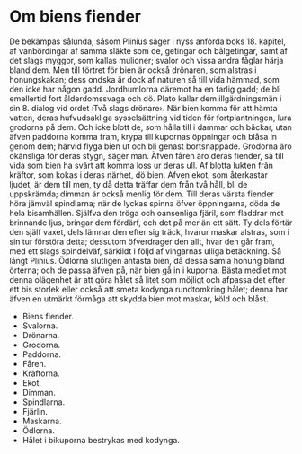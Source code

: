 # Om biens fiender

De bekämpas sålunda, såsom Plinius säger i nyss anförda boks 18. kapitel, af vanbördingar af samma släkte som de, getingar och bålgetingar, samt af det slags myggor, som kallas mulioner; svalor och vissa andra fåglar härja bland dem. Men till förtret för bien är också drönaren, som alstras i honungskakan; dess ondska är dock af naturen så till vida hämmad, som den icke har någon gadd. Jordhumlorna däremot ha en farlig gadd; de bli emellertid fort ålderdomssvaga och dö. Plato kallar dem illgärdningsmän i sin 8. dialog vid ordet ›Två slags drönare›. När bien komma för att hämta vatten, deras hufvudsakliga sysselsättning vid tiden för fortplantningen, lura grodorna på dem. Och icke blott de, som hålla till i dammar och bäckar, utan äfven paddorna komma fram, krypa till kupornas öppningar och blåsa in genom dem; härvid flyga bien ut och bli genast bortsnappade. Grodorna äro okänsliga för deras stygn, säger man. Äfven fåren äro deras fiender, så till vida som bien ha svårt att komma loss ur deras ull. Af blotta lukten från kräftor, som kokas i deras närhet, dö bien. Afven ekot, som återkastar ljudet, är dem till men, ty då detta träffar dem från två håll, bli de uppskrämda; dimman är också menlig för dem. Till deras värsta fiender höra jämväl spindlarna; när de lyckas spinna öfver öppningarna, döda de hela bisamhällen. Själfva den tröga och oansenliga fjäril, som fladdrar mot brinnande ljus, bringar dem fördärf, och det på mer än ett sätt. Ty dels förtär den själf vaxet, dels lämnar den efter sig träck, hvarur maskar alstras, som i sin tur förstöra detta; dessutom öfverdrager den allt, hvar den går fram, med ett slags spindelväf, särkildt i följd af vingarnas ulliga betäckning. Så långt Plinius. Ödlorna slutligen antasta bien, då dessa samla honung bland örterna; och de passa äfven på, när bien gå in i kuporna. Bästa medlet mot denna olägenhet är att göra hålet så litet som möjligt och afpassa det efter ett bis storlek eller också att smeta kodynga rundtomkring hålet; denna har äfven en utmärkt förmåga att skydda bien mot maskar, köld och blåst.

- Biens fiender.
- Svalorna.
- Drönarna.
- Grodorna.
- Paddorna.
- Fåren.
- Kräftorna.
- Ekot.
- Dimman.
- Spindlarna.
- Fjärlin.
- Maskarna.
- Ödlorna.
- Hålet i bikuporna bestrykas med kodynga.